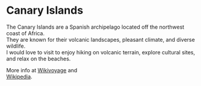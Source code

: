 # Canary Islands

The Canary Islands are a Spanish archipelago located off the northwest coast of Africa.  
They are known for their volcanic landscapes, pleasant climate, and diverse wildlife.  
I would love to visit to enjoy hiking on volcanic terrain, explore cultural sites, and relax on the beaches.  

More info at [Wikivoyage](https://en.wikivoyage.org/wiki/Canary_Islands) and  
[Wikipedia](https://en.wikipedia.org/wiki/Canary_Islands).
